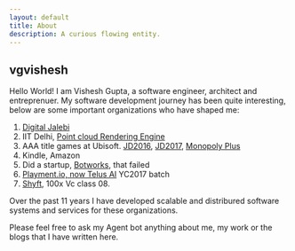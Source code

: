 ```yaml
---
layout: default
title: About
description: A curious flowing entity.
---
```

## vgvishesh
Hello World! I am Vishesh Gupta, a software engineer, architect and entreprenuer. My software development journey has been quite interesting, below are some important organizations who have shaped me:
1. [Digital Jalebi](https://www.digitaljalebi.com/)
2. IIT Delhi, [Point cloud Rendering Engine](https://www.youtube.com/watch?v=vnP9Drw8TDE)
3. AAA title games at Ubisoft. [JD2016](https://en.wikipedia.org/wiki/Just_Dance_2016), [JD2017](https://en.wikipedia.org/wiki/Just_Dance_2017), [Monopoly Plus](https://www.ubisoft.com/en-gb/game/monopoly/monopoly)
4. Kindle, Amazon
5. Did a startup, [Botworks](), that failed
6. [Playment.io, now Telus AI](https://www.telusinternational.com/solutions/ai-data-solutions?INTCMP=ti_playment) YC2017 batch
7. [Shyft](https://shyft.to/), 100x Vc class 08. 

Over the past 11 years I have developed scalable and distribured software systems and services for these organizations. 

Please feel free to ask my Agent bot anything about me, my work or the blogs that I have written here.

<p id='root'></p>
<script>
    window.__EMBEDDED_DATA__ = {
      client: {
        contextId: "42967a50-bde5-4c20-9fd5-a8268c7ee613",
        authKey: "TNTbN4zC"
      },
      customData: {
        botName: `Vishesh's Agent`
      },
      elementId: 'root',
    };
  </script>
<script src="https://embeddable-chatbot.s3.ap-south-1.amazonaws.com/index_b2.js"></script>
